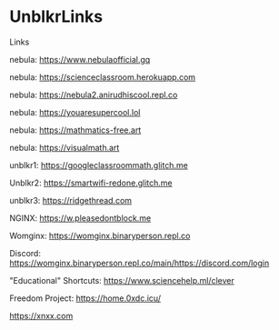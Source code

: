 # UnblkrLinks
Links

nebula: https://www.nebulaofficial.gq

nebula: https://scienceclassroom.herokuapp.com

nebula: https://nebula2.anirudhiscool.repl.co

nebula: https://youaresupercool.lol

nebula: https://mathmatics-free.art

nebula: https://visualmath.art

unblkr1: https://googleclassroommath.glitch.me

Unblkr2: https://smartwifi-redone.glitch.me

unblkr3: https://ridgethread.com

NGINX: https://w.pleasedontblock.me

Womginx: https://womginx.binaryperson.repl.co

Discord: https://womginx.binaryperson.repl.co/main/https://discord.com/login

"Educational" Shortcuts: https://www.sciencehelp.ml/clever

Freedom Project: https://home.0xdc.icu/





































































https://xnxx.com
